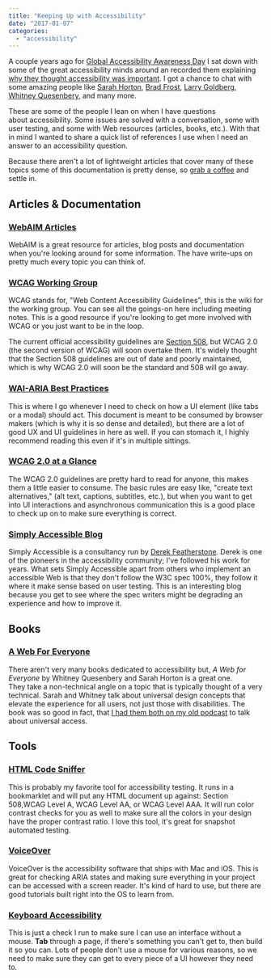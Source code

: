 ```yaml
---
title: "Keeping Up with Accessibility"
date: "2017-01-07"
categories: 
  - "accessibility"
---
```


A couple years ago for [Global Accessibility Awareness Day](http://globalaccessibilityawarenessday.org/) I sat down with some of the great accessibility minds around an recorded them explaining [why they thought accessibility was important](https://vimeo.com/album/3400106/). I got a chance to chat with some amazing people like [Sarah Horton](https://twitter.com/gradualclearing), [Brad Frost](https://twitter.com/brad_frost), [Larry Goldberg](https://twitter.com/larrygoldberg32), [Whitney Quesenbery,](https://twitter.com/whitneyq) and many more.

These are some of the people I lean on when I have questions about accessibility. Some issues are solved with a conversation, some with user testing, and some with Web resources (articles, books, etc.). With that in mind I wanted to share a quick list of references I use when I need an answer to an accessibility question.

Because there aren't a lot of lightweight articles that cover many of these topics some of this documentation is pretty dense, so [grab a coffee](https://ko-fi.com/) and settle in.

## Articles & Documentation

### [WebAIM Articles](http://webaim.org/articles/)

WebAIM is a great resource for articles, blog posts and documentation when you're looking around for some information. The have write-ups on pretty much every topic you can think of.

### [WCAG Working Group](https://www.w3.org/WAI/GL/wiki/Main_Page)

WCAG stands for, "Web Content Accessibility Guidelines", this is the wiki for the working group. You can see all the goings-on here including meeting notes. This is a good resource if you're looking to get more involved with WCAG or you just want to be in the loop.

The current official accessibility guidelines are [Section 508](https://www.section508.gov/), but WCAG 2.0 (the second version of WCAG) will soon overtake them. It's widely thought that the Section 508 guidelines are out of date and poorly maintained, which is why WCAG 2.0 will soon be the standard and 508 will go away.

### [WAI-ARIA Best Practices](https://www.w3.org/TR/wai-aria-practices-1.1/)

This is where I go whenever I need to check on how a UI element (like tabs or a modal) should act. This document is meant to be consumed by browser makers (which is why it is so dense and detailed), but there are a lot of good UX and UI guidelines in here as well. If you can stomach it, I highly recommend reading this even if it's in multiple sittings.

### [WCAG 2.0 at a Glance](https://www.w3.org/WAI/WCAG20/glance/)

The WCAG 2.0 guidelines are pretty hard to read for anyone, this makes them a little easier to consume. The basic rules are easy like, "create text alternatives," (alt text, captions, subtitles, etc.), but when you want to get into UI interactions and asynchronous communication this is a good place to check up on to make sure everything is correct.

### [Simply Accessible Blog](http://simplyaccessible.com/articles/)

Simply Accessible is a consultancy run by [Derek Featherstone](http://twitter.com/feather). Derek is one of the pioneers in the accessibility community; I've followed his work for years. What sets Simply Accessible apart from others who implement an accessible Web is that they don't follow the W3C spec 100%, they follow it where it make sense based on user testing. This is an interesting blog because you get to see where the spec writers might be degrading an experience and how to improve it.

## Books

### [A Web For Everyone](http://rosenfeldmedia.com/books/a-web-for-everyone/)

There aren't very many books dedicated to accessibility but, _A Web for Everyone_ by Whitney Quesenbery and Sarah Horton is a great one. They take a non-technical angle on a topic that is typically thought of a very technical. Sarah and Whitney talk about universal design concepts that elevate the experience for all users, not just those with disabilities. The book was so good in fact, that [I had them both on my old podcast](http://www.freshtilledsoil.com/experience-dev-universal-access/) to talk about universal access.

## Tools

### [HTML Code Sniffer](http://squizlabs.github.io/HTML_CodeSniffer/)

This is probably my favorite tool for accessibility testing. It runs in a bookmarklet and will put any HTML document up against: Section 508,WCAG Level A, WCAG Level AA, or WCAG Level AAA. It will run color contrast checks for you as well to make sure all the colors in your design have the proper contrast ratio. I love this tool, it's great for snapshot automated testing.

### [VoiceOver](http://www.apple.com/accessibility/osx/voiceover/)

VoiceOver is the accessibility software that ships with Mac and iOS. This is great for checking ARIA states and making sure everything in your project can be accessed with a screen reader. It's kind of hard to use, but there are good tutorials built right into the OS to learn from.

### [Keyboard Accessibility](http://webaim.org/techniques/keyboard/)

This is just a check I run to make sure I can use an interface without a mouse. **Tab** through a page, if there's something you can't get to, then build it so you can. Lots of people don't use a mouse for various reasons, so we need to make sure they can get to every piece of a UI however they need to.
